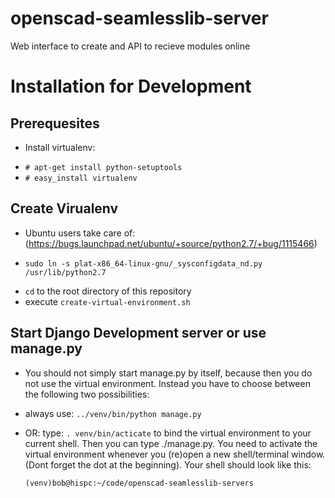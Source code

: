 openscad-seamlesslib-server
===========================

Web interface to create and API to recieve modules online



# Installation for Development

## Prerequesites

 * Install virtualenv:
  + `# apt-get install python-setuptools`
  + `# easy_install virtualenv`

## Create Virualenv
 * Ubuntu users take care of: (https://bugs.launchpad.net/ubuntu/+source/python2.7/+bug/1115466)
  + `sudo ln -s plat-x86_64-linux-gnu/_sysconfigdata_nd.py /usr/lib/python2.7`
 * `cd` to the root directory of this repository
 * execute `create-virtual-environment.sh`
 
 
## Start Django Development server or use manage.py
 * You should not simply start manage.py by itself, because then you do not use the virtual environment. Instead you have to choose between the following two possibilities:
  + always use: `../venv/bin/python manage.py`
  + OR: type: `. venv/bin/acticate` to bind the virtual environment to your current shell. Then you can type ./manage.py. You need to activate the virtual environment whenever you (re)open a new shell/terminal window. (Dont forget the dot at the beginning). Your shell should look like this:
  
    `(venv)bob@hispc:~/code/openscad-seamlesslib-servers`
    
    
